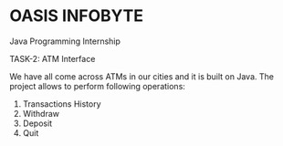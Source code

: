 # OASIS INFOBYTE

Java Programming Internship

TASK-2: ATM Interface

We have all come across ATMs in our cities and it is built on Java. 
The project allows to perform following operations:
1. Transactions History
2. Withdraw
3. Deposit
4. Quit
